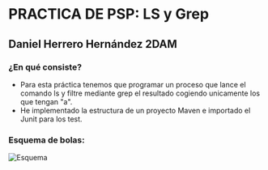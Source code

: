 # PRACTICA DE PSP: LS y Grep
## Daniel Herrero Hernández 2DAM

### ¿En qué consiste?

- Para esta práctica tenemos que programar un proceso que lance el comando ls y filtre mediante grep el resultado cogiendo unicamente los que tengan "a". 
- He implementado la estructura de un proyecto Maven e importado el Junit para los test.

### Esquema de bolas:
![Esquema](/proceso/imagenes/esquema.jpg)
